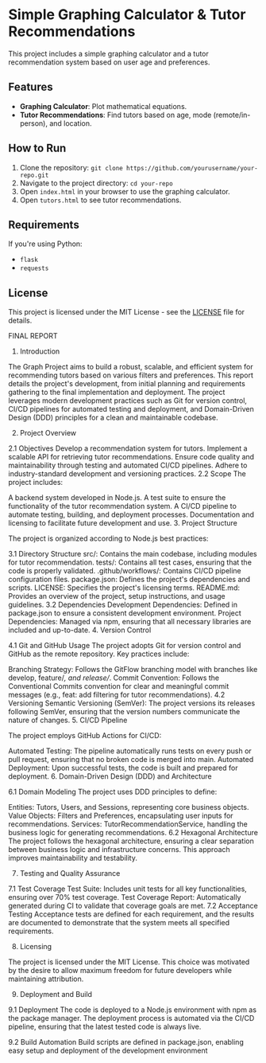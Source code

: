 # Simple Graphing Calculator & Tutor Recommendations

This project includes a simple graphing calculator and a tutor recommendation system based on user age and preferences.

## Features
- **Graphing Calculator**: Plot mathematical equations.
- **Tutor Recommendations**: Find tutors based on age, mode (remote/in-person), and location.

## How to Run
1. Clone the repository: `git clone https://github.com/yourusername/your-repo.git`
2. Navigate to the project directory: `cd your-repo`
3. Open `index.html` in your browser to use the graphing calculator.
4. Open `tutors.html` to see tutor recommendations.

## Requirements
If you're using Python:
- `flask`
- `requests`

## License
This project is licensed under the MIT License - see the [LICENSE](LICENSE) file for details.

FINAL REPORT 

1. Introduction

The Graph Project aims to build a robust, scalable, and efficient system for recommending tutors based on various filters and preferences. This report details the project's development, from initial planning and requirements gathering to the final implementation and deployment. The project leverages modern development practices such as Git for version control, CI/CD pipelines for automated testing and deployment, and Domain-Driven Design (DDD) principles for a clean and maintainable codebase.

2. Project Overview

2.1 Objectives
Develop a recommendation system for tutors.
Implement a scalable API for retrieving tutor recommendations.
Ensure code quality and maintainability through testing and automated CI/CD pipelines.
Adhere to industry-standard development and versioning practices.
2.2 Scope
The project includes:

A backend system developed in Node.js.
A test suite to ensure the functionality of the tutor recommendation system.
A CI/CD pipeline to automate testing, building, and deployment processes.
Documentation and licensing to facilitate future development and use.
3. Project Structure

The project is organized according to Node.js best practices:

3.1 Directory Structure
src/: Contains the main codebase, including modules for tutor recommendation.
tests/: Contains all test cases, ensuring that the code is properly validated.
.github/workflows/: Contains CI/CD pipeline configuration files.
package.json: Defines the project's dependencies and scripts.
LICENSE: Specifies the project's licensing terms.
README.md: Provides an overview of the project, setup instructions, and usage guidelines.
3.2 Dependencies
Development Dependencies: Defined in package.json to ensure a consistent development environment.
Project Dependencies: Managed via npm, ensuring that all necessary libraries are included and up-to-date.
4. Version Control

4.1 Git and GitHub Usage
The project adopts Git for version control and GitHub as the remote repository. Key practices include:

Branching Strategy: Follows the GitFlow branching model with branches like develop, feature/*, and release/*.
Commit Convention: Follows the Conventional Commits convention for clear and meaningful commit messages (e.g., feat: add filtering for tutor recommendations).
4.2 Versioning
Semantic Versioning (SemVer): The project versions its releases following SemVer, ensuring that the version numbers communicate the nature of changes.
5. CI/CD Pipeline

The project employs GitHub Actions for CI/CD:

Automated Testing: The pipeline automatically runs tests on every push or pull request, ensuring that no broken code is merged into main.
Automated Deployment: Upon successful tests, the code is built and prepared for deployment.
6. Domain-Driven Design (DDD) and Architecture

6.1 Domain Modeling
The project uses DDD principles to define:

Entities: Tutors, Users, and Sessions, representing core business objects.
Value Objects: Filters and Preferences, encapsulating user inputs for recommendations.
Services: TutorRecommendationService, handling the business logic for generating recommendations.
6.2 Hexagonal Architecture
The project follows the hexagonal architecture, ensuring a clear separation between business logic and infrastructure concerns. This approach improves maintainability and testability.

7. Testing and Quality Assurance

7.1 Test Coverage
Test Suite: Includes unit tests for all key functionalities, ensuring over 70% test coverage.
Test Coverage Report: Automatically generated during CI to validate that coverage goals are met.
7.2 Acceptance Testing
Acceptance tests are defined for each requirement, and the results are documented to demonstrate that the system meets all specified requirements.

8. Licensing

The project is licensed under the MIT License. This choice was motivated by the desire to allow maximum freedom for future developers while maintaining attribution.

9. Deployment and Build

9.1 Deployment
The code is deployed to a Node.js environment with npm as the package manager. The deployment process is automated via the CI/CD pipeline, ensuring that the latest tested code is always live.

9.2 Build Automation
Build scripts are defined in package.json, enabling easy setup and deployment of the development environment
